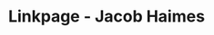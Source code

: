 ---
url: /links/
title: Linkpage - Jacob Haimes
type: landing

# design:
#   background:
#     color: "#1B4066"
#     image:
#       # Add your image background to `assets/media/`.
#       filename: tesselation.svg
#       filters:
#         brightness: 0.4

sections:
  - block: hero-author
    content:
      title: Jacob Haimes
      username: admin
      primary_action: 
        text: Schedule a meeting
        url: https://cal.com/jacobhaimes
        icon: custom/calendar
      # primary_action: 
      #   text: 
      #   url: 
      #   icon: custom/portrait
      # secondary_action:
      #   text: Schedule a meeting
      #   url: https://cal.com/jacobhaimes
        # icon: custom/calendar
    design:
      no_padding: true
      spacing:
        padding: [0, 0, 0, 0]
        margin: [0, 6, 0, 0]
      # For full-screen, add `min-h-screen` below
      # css_class: "dark"
      # background:
      #   color: "#1B4066"
      #   image:
      #     # Add your image background to `assets/media/`.
      #     filename: tesselation.svg
      #     filters:
      #       brightness: 0.4
  # - block: markdown
  #   content:
  #     text: "#### ⮦ Professional Links ⮧"
  #   design:
  #     no_padding: true
  #     spacing:
  #       padding: [0, 0, , 0]
  #       margin: [0, 0, 0, 0]
  - block: link-list
    content: 
      buttons:
        - text: Resume
          icon: academicons/cv
          url: https://jacob-haimes.github.io/uploads/Jacob-Haimes_Resume_2025.02.03.pdf
        - text: Kairos.fm
          icon: custom/kairosfm
          url: https://kairos.fm
        - text: LinkedIn
          icon: brands/linkedin
          url: https://www.linkedin.com/in/jacob-haimes/
        - text: Bluesky
          icon: custom/bluesky
          url: https://bsky.app/profile/jacobhaimes.bsky.social
        - text: GitHub
          icon: brands/github
          url: https://github.com/jacob-haimes
        - text: Google Scholar
          icon: brands/google-scholar
          url: https://scholar.google.com/citations?user=F2BtIR0AAAAJ&hl=en&oi=sra
        - text: Semantic Scholar
          icon: academicons/semantic-scholar
          url: https://www.semanticscholar.org/author/Jacob-Haimes/2163781843
        - text: Email
          icon: at-symbol
          url: 'mailto:jacob.d.haimes@gmail.com'
        - text: Signal
          icon: custom/signal-messenger
          url: https://signal.me/#eu/lmvrRbZqNYd9-gPitIJEnKRyGX_uk0NbRrhmv1ISViaAgb7Em1lCDJweM9_bChU7
    design:
      no_padding: true
      spacing:
        padding: [0, 0, 0, 0]
        margin: [0, 0, 0, 0]
      # background:
      #   color: "#1B4066"
      #   image:
      #     # Add your image background to `assets/media/`.
      #     filename: tesselation.svg
      #     filters:
      #       brightness: 0.4
  # - block: markdown
  #   content:
  #     text: "#### ⮦ Other Stuff ⮧"
  #   design:
  #     no_padding: true
  #     spacing:
  #       padding: [0, 0, 0, 0]
  #       margin: [0, 0, 0, 0]
  # - block: cta-button-list
  #   content: 
  #     buttons:
  #       - text: Signal
  #         icon: custom/signal-messenger
  #         url: https://signal.me/#eu/lmvrRbZqNYd9-gPitIJEnKRyGX_uk0NbRrhmv1ISViaAgb7Em1lCDJweM9_bChU7
  #       - text: Email
  #         icon: at-symbol
  #         url: 'mailto:jacob.d.haimes@gmail.com'
  #       - text: Venmo
  #         icon: custom/venmo
  #         url: https://venmo.com/code?user_id=2315691537465344537
  #   design:
  #     no_padding: true
  #     spacing:
  #       padding: [0, 0, 0, 0]
  #       margin: [0, 0, 0, 0]
---